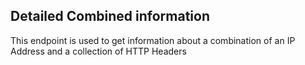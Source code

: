 ## Detailed Combined information

This endpoint is used to get information about a combination of an IP Address and a collection of HTTP Headers
